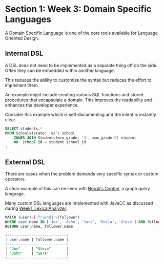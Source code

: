 # Section 1: Week 3: Domain Specific Languages

A Domain Specific Language is one of the core tools available for Language Oriented Design.

## Internal DSL

A DSL does not need to be implemented as a separate thing off on the side. Often they can be embedded within another language.

This reduces the ability to customize the syntax but reduces the effort to implement them.

An example might include creating various SQL functions and stored procedures that encapsulate a domain. This improves the readability and enhances the developer experience.

Consider this example which is self-documenting and the intent is instantly clear.

```sql
SELECT students.*
FROM Schools(state: 'WA') school
    INNER JOIN Students(min_grade: '3', max_grade:5) student
    ON  school.id = student.school_id
;
```

## External DSL

There are cases when the problem demands very specific syntax or custom operators.

A clear example of this can be seen with [Neo4j's Cypher](https://neo4j.com/docs/cypher-manual/current/), a graph query language.

Many custom DSL languages are implemented with JavaCC as discussed during [Week1_LexicalAnalyzer](../Week1_LexicalAnalyzer).

```sql
MATCH (user)-[:friend]->(follower)
WHERE user.name IN ['Joe', 'John', 'Sara', 'Maria', 'Steve'] AND follower.name =~ 'S.*'
RETURN user.name, follower.name

+---------------------------+
| user.name | follower.name |
+---------------------------+
| "Joe"     | "Steve"       |
| "John"    | "Sara"        |
+---------------------------+
```
